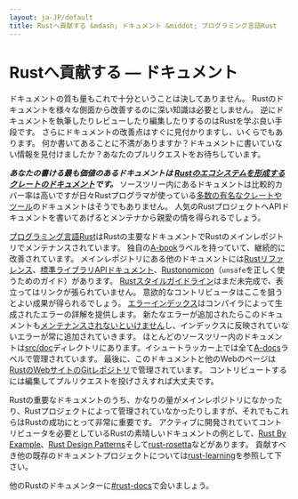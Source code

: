 ```yaml
---
layout: ja-JP/default
title: Rustへ貢献する &mdash; ドキュメント &middot; プログラミング言語Rust
---
```


# Rustへ貢献する &mdash; ドキュメント

ドキュメントの質も量もこれで十分ということは決してありません。
Rustのドキュメントを様々な側面から改善するのに深い知識は必要としません。
逆にドキュメントを執筆したりレビューしたり編集したりするのはRustを学ぶ良い手段です。
さらにドキュメントの改善点はすぐに見付かりますし、いくらでもあります。
何か書いてあることに不満がありますか？ドキュメントに書いていない情報を見付けましたか？あなたのプルリクエストをお待ちしています。

***あなたの書ける最も価値のあるドキュメントは [Rustのエコシステムを形成するクレートのドキュメント][crate_docs]です。***
ソースツリー内にあるドキュメントは比較的カバー率は高いですが日々Rustプログラマが使っている[多数の有名なクレートやツール][awesome-rust]のドキュメントはそうでもありません。
人気のRustプロジェクトへAPIドキュメントを書いてあげるとメンテナから親愛の情を得られるでしょう。

[プログラミング言語Rust][The Book]はRustの主要なドキュメントでRustのメインレポジトリでメンテナンスされています。
独自の[A-book]ラベルを持っていて、継続的に改善されています。
メインレポジトリにある他のドキュメントには[Rustリファレンス][The Rust Reference]、[標準ライブラリAPIドキュメント][std]、[Rustonomicon][The Rustonomicon]（`unsafe`を正しく使うためのガイド）があります。
[Rustスタイルガイドライン][Rust Style Guidelines]はまだ未完成で、表立ってはリンクが張られていません。
意欲的なコントリビュータはここを狙うとよい成果が得られるでしょう。
[エラーインデックス][err]はコンパイラによって生成されたエラーの詳解を提供します。
新たなエラーが追加されたらこのドキュメントも[メンテナンスされないといけません][err-issue]し、インデックスに反映されていないエラーが常に追加されていきます。
ほとんどのソースツリー内のドキュメントは[src/doc]ディレクトリにあります。イシュートラッカー上では全て[A-docs]ラベルで管理されています。
最後に、このドキュメントと他のWebのページは[RustのWebサイトのGitレポジトリ][Rust website Git repository]で管理されています。
コントリビュートするには編集してプルリクエストを投げさえすれば大丈夫です。

Rustの重要なドキュメントのうち、かなりの量がメインレポジトリになかったり、Rustプロジェクトによって管理されていなかったりしますが、それでもこれらはRustの成功にとって非常に重要です。
アクティブに開発されていてコントリビュータを必要としているRustの素晴しいドキュメントの例として、[Rust By Example]、[Rust Design Patterns]そして[rust-rosetta]などがあります。
貢献すべき他の既存のドキュメントプロジェクトについては[rust-learning]を参照して下さい。

他のRustのドキュメンターに[#rust-docs]で会いましょう。

<!--
TODO: blogging, translation
-->

[#rust-docs]: https://kiwiirc.com/nextclient/#ircs://irc.mozilla.org:6697/#rust-docs?nick=rustacean??
[A-book]: https://github.com/rust-lang/rust/issues?q=is%3Aopen+is%3Aissue+label%3AA-book
[A-docs]: https://github.com/rust-lang/rust/issues?q=is%3Aopen+is%3Aissue+label%3AA-docs
[Rust By Example]: https://github.com/rust-lang/rust-by-example
[Rust Design Patterns]: https://github.com/nrc/patterns
[Rust Style Guidelines]: https://doc.rust-lang.org/style/index.html
[The Book]: https://doc.rust-lang.org/book/index.html
[The Rust Reference]: https://doc.rust-lang.org/reference
[The Rustonomicon]: https://doc.rust-lang.org/nomicon/index.html
[awesome-rust]: https://github.com/kud1ing/awesome-rust
[crate_docs]: https://users.rust-lang.org/t/lets-talk-about-ecosystem-documentation/2791
[err-issue]: https://github.com/rust-lang/rust/issues/24407
[err]: https://doc.rust-lang.org/error-index.html
[rust-learning]: https://github.com/ctjhoa/rust-learning
[rust-rosetta]: https://github.com/Hoverbear/rust-rosetta
[src/doc]: https://github.com/rust-lang/rust/tree/master/src/doc
[std]: https://doc.rust-lang.org/std/index.html
[Rust website Git repository]: https://github.com/rust-lang/rust-www
